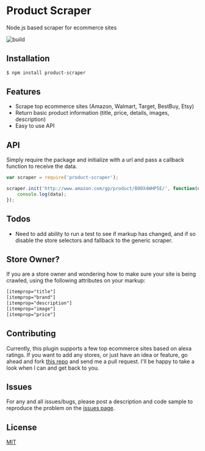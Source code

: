 # Product Scraper
Node.js based scraper for ecommerce sites

![build](https://travis-ci.org/jonstuebe/product-scraper.svg?branch=master)

## Installation

```bash
$ npm install product-scraper
```

## Features

  * Scrape top ecommerce sites (Amazon, Walmart, Target, BestBuy, Etsy)
  * Return basic product information (title, price, details, images, description)
  * Easy to use API

## API
Simply require the package and initialize with a url and pass a callback function to receive the data.

```js
var scraper = require('product-scraper');

scraper.init('http://www.amazon.com/gp/product/B00X4WHP5E/', function(data){
	console.log(data);
});
```

## Todos

  * Need to add ability to run a test to see if markup has changed, and if so disable the store selectors and fallback to the generic scraper.

## Store Owner?

If you are a store owner and wondering how to make sure your site is being crawled, using the following attributes on your markup:

```html
[itemprop="title"]
[itemprop="brand"]
[itemprop="description"]
[itemprop="image"]
[itemprop="price"]
```

## Contributing
Currently, this plugin supports a few top ecommerce sites based on alexa ratings. If you want to add any stores, or just have an idea or feature, go ahead and fork [this repo](https://github.com/jonstuebe/product-scraper/) and send me a pull request. I'll be happy to take a look when I can and get back to you.

## Issues

For any and all issues/bugs, please post a description and code sample to reproduce the problem on the [issues page](https://github.com/jonstuebe/product-scraper/issues).

## License

  [MIT](LICENSE)